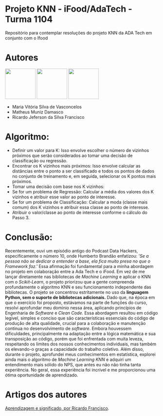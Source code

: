 # Projeto KNN - iFood/AdaTech - Turma 1104

Repositório para contemplar resoluções do projeto KNN da ADA Tech em conjunto com o Ifood

# Autores

<img src="https://github.com/mavivasconcelos.png" width="100px;"/> <img src="https://github.com/Math-Muniz.png" width="100px;"/> <img src="https://github.com/totorourbem.png" width="100px;"/>

* Maria Vitória Silva de Vasconcelos
* Matheus Muniz Damasco
* Ricardo Jeferson da Silva Francisco

# Algoritmo:

* Definir um valor para K: Isso envolve escolher o número de vizinhos próximos que serão considerados ao tomar uma decisão de classificação ou regressão.
* Encontrar os K vizinhos mais próximos: Isso envolve calcular as distâncias entre o ponto a ser classificado e todos os pontos de dados no conjunto de treinamento e, em seguida, selecionar os K pontos mais próximos.
* Tomar uma decisão com base nos K vizinhos:
* Se for um problema de Regressão: Calcular a média dos valores dos K vizinhos e atribuir esse valor ao ponto de interesse.
* Se for um problema de Classificação: Calcular a moda (classe mais comum) dos K vizinhos e atribuir essa classe ao ponto de interesse.
* Atribuir o valor/classe ao ponto de interesse conforme o cálculo do Passo 3.

# Conclusão:

Recentemente, ouvi um episódio antigo do Podcast Data Hackers, especificamente o número 10, onde Humberto Brandão enfatizou: _'Se a pessoa não se dedicar a entender a base, ela fica muito presa no que o Framework faz.'_ Essa afirmação foi fundamental para a minha abordagem no projeto em colaboração entre a Ada Tech e o iFood. Em vez de me lançar diretamente nas bibliotecas de _Machine Learning_ e aplicar o KNN com o _Scikit-Learn_, o projeto priorizou que a gente compreenda profundamente o algoritmo KNN e seu funcionamento independente das bibliotecas.
O projeto se concentrou estritamente no uso da **linguagem Python, sem o suporte de bibliotecas adicionais.** Dado que, na época em que o exercício foi proposto, estávamos na parte de funções do curso, resolvi aprofundar meu domínio nessa área, aplicando princípios de Engenharia de _Software_ e _Clean Code._
Essa abordagem resultou em código legível, simples e conciso que são características essenciais do código de produção de alta qualidade, crucial para a colaboração e manutenção contínua no desenvolvimento de _software_.
Embora houvessem dificuldades, principalmente na adaptação entre a lógica matemática e sua transposição ao código, porém que foi enfrentada com muita leveza, respeitando os limites dos nossos conhecimentos individuais, mas também os elevando-o graças a capacidade do trabalho coletivo.
Além disso, durante o projeto, aprofundei meus conhecimentos em estatística, explorei ainda mais o algoritmo de _Machine Learning KNN_ e adquiri um entendimento mais sólido do NPS, que antes eu não não tinha tanta experiência. No geral, essa experiência foi incrível e me proporcionou uma ótima oportunidade de aprendizado.

# Artigos dos autores

[Aprendizagem e significado, por Ricardo Francisco](https://github-readme-medium-recent-article.vercel.app/medium//@olhodelugarnenhum/aprendizagem-e-significado-ecad7f62da4b).
